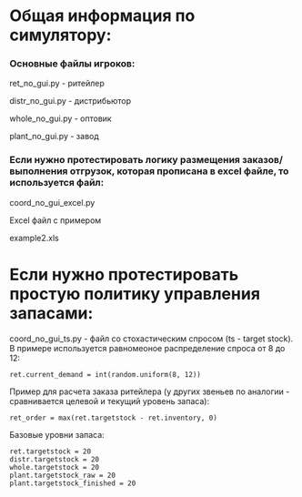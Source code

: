 # Общая информация по симулятору:
### Основные файлы игроков:

ret_no_gui.py - ритейлер

distr_no_gui.py - дистрибьютор

whole_no_gui.py - оптовик

plant_no_gui.py - завод

### Если нужно протестировать логику размещения заказов/выполнения отгрузок, которая прописана в excel файле, то используется файл:

coord_no_gui_excel.py

Excel файл с примером

example2.xls

# Если нужно протестировать простую политику управления запасами:

coord_no_gui_ts.py - файл со стохастическим спросом (ts - target stock). В примере используется равномеоное распределение спроса от 8 до 12:

```
ret.current_demand = int(random.uniform(8, 12))
```

Пример для расчета заказа ритейлера (у других звеньев по аналогии - сравнивается целевой и текущий уровень запаса):
```
ret_order = max(ret.targetstock - ret.inventory, 0)
```

Базовые уровни запаса:
```
ret.targetstock = 20
distr.targetstock = 20
whole.targetstock = 20
plant.targetstock_raw = 20
plant.targetstock_finished = 20
```
